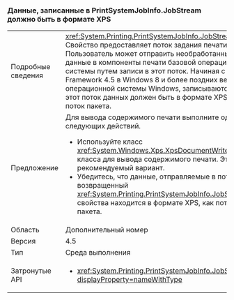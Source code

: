 ### <a name="data-written-to-printsystemjobinfojobstream-must-be-in-xps-format"></a>Данные, записанные в PrintSystemJobInfo.JobStream должно быть в формате XPS

|   |   |
|---|---|
|Подробные сведения|<xref:System.Printing.PrintSystemJobInfo.JobStream> Свойство предоставляет поток задания печати. Пользователь может отправить необработанные данные в компоненты печати базовой операционной системы путем записи в этот поток. Начиная с .NET Framework 4.5 в Windows 8 и более поздних версиях операционной системы Windows, записываются в этот поток данных должен быть в формате XPS, как поток пакета.|
|Предложение|Для вывода содержимого печати выполните одно из следующих действий.<ul><li>Используйте класс <xref:System.Windows.Xps.XpsDocumentWriter> класса для вывода содержимого печати. Это рекомендуемый вариант.</li><li>Убедитесь, что данные, отправляемые в поток, возвращенный <xref:System.Printing.PrintSystemJobInfo.JobStream> свойства находится в формате XPS, как поток пакета.</li></ul>|
|Область|Дополнительный номер|
|Версия|4.5|
|Тип|Среда выполнения|
|Затронутые API|<ul><li><xref:System.Printing.PrintSystemJobInfo.JobStream?displayProperty=nameWithType></li></ul>|

